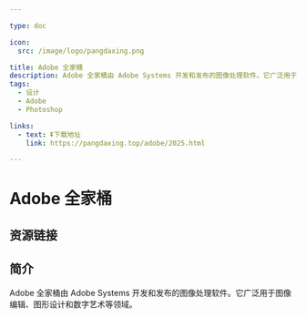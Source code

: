 ```yaml
---

type: doc

icon:
  src: /image/logo/pangdaxing.png

title: Adobe 全家桶
description: Adobe 全家桶由 Adobe Systems 开发和发布的图像处理软件。它广泛用于图像编辑、图形设计和数字艺术等领域。
tags:
  - 设计
  - Adobe
  - Photoshop

links:
  - text: ⏬下载地址
    link: https://pangdaxing.top/adobe/2025.html

---
```


<ShowLogo />

# Adobe 全家桶

<ShowTags />

<ShowBreadcrumb />

## 资源链接

<ShowLinks />

## 简介

Adobe 全家桶由 Adobe Systems 开发和发布的图像处理软件。它广泛用于图像编辑、图形设计和数字艺术等领域。
